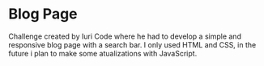 <h1> Blog Page</h1>

Challenge created by Iuri Code where he had to develop a simple and responsive blog page with a search bar. I only used HTML and CSS, in the future i plan to make some atualizations with JavaScript.
